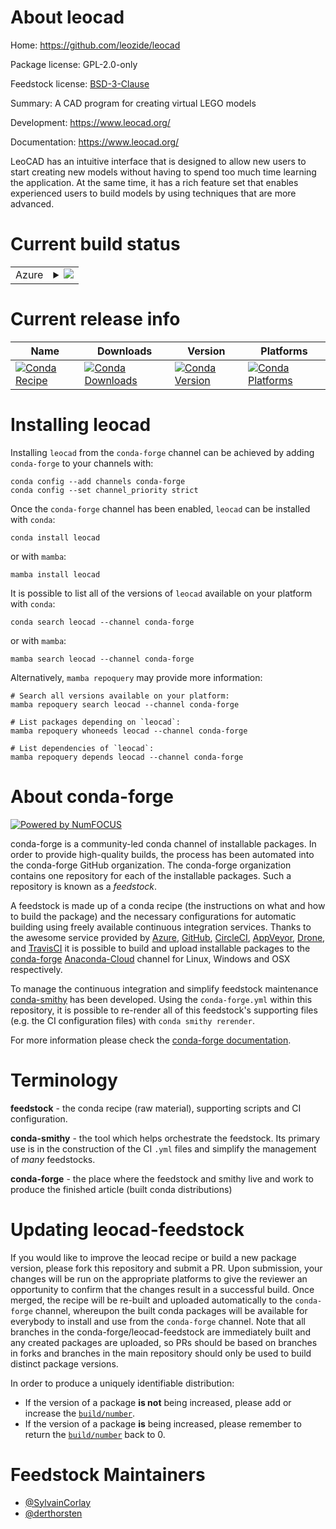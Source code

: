About leocad
============

Home: https://github.com/leozide/leocad

Package license: GPL-2.0-only

Feedstock license: [BSD-3-Clause](https://github.com/conda-forge/leocad-feedstock/blob/main/LICENSE.txt)

Summary: A CAD program for creating virtual LEGO models

Development: https://www.leocad.org/

Documentation: https://www.leocad.org/

LeoCAD has an intuitive interface that is designed to allow
new users to start creating new models without having to spend
too much time learning the application.
At the same time, it has a rich feature set that
enables experienced users to build models by using
techniques that are more advanced.


Current build status
====================


<table>
    
  <tr>
    <td>Azure</td>
    <td>
      <details>
        <summary>
          <a href="https://dev.azure.com/conda-forge/feedstock-builds/_build/latest?definitionId=18696&branchName=main">
            <img src="https://dev.azure.com/conda-forge/feedstock-builds/_apis/build/status/leocad-feedstock?branchName=main">
          </a>
        </summary>
        <table>
          <thead><tr><th>Variant</th><th>Status</th></tr></thead>
          <tbody><tr>
              <td>linux_64</td>
              <td>
                <a href="https://dev.azure.com/conda-forge/feedstock-builds/_build/latest?definitionId=18696&branchName=main">
                  <img src="https://dev.azure.com/conda-forge/feedstock-builds/_apis/build/status/leocad-feedstock?branchName=main&jobName=linux&configuration=linux%20linux_64_" alt="variant">
                </a>
              </td>
            </tr><tr>
              <td>osx_64</td>
              <td>
                <a href="https://dev.azure.com/conda-forge/feedstock-builds/_build/latest?definitionId=18696&branchName=main">
                  <img src="https://dev.azure.com/conda-forge/feedstock-builds/_apis/build/status/leocad-feedstock?branchName=main&jobName=osx&configuration=osx%20osx_64_" alt="variant">
                </a>
              </td>
            </tr>
          </tbody>
        </table>
      </details>
    </td>
  </tr>
</table>

Current release info
====================

| Name | Downloads | Version | Platforms |
| --- | --- | --- | --- |
| [![Conda Recipe](https://img.shields.io/badge/recipe-leocad-green.svg)](https://anaconda.org/conda-forge/leocad) | [![Conda Downloads](https://img.shields.io/conda/dn/conda-forge/leocad.svg)](https://anaconda.org/conda-forge/leocad) | [![Conda Version](https://img.shields.io/conda/vn/conda-forge/leocad.svg)](https://anaconda.org/conda-forge/leocad) | [![Conda Platforms](https://img.shields.io/conda/pn/conda-forge/leocad.svg)](https://anaconda.org/conda-forge/leocad) |

Installing leocad
=================

Installing `leocad` from the `conda-forge` channel can be achieved by adding `conda-forge` to your channels with:

```
conda config --add channels conda-forge
conda config --set channel_priority strict
```

Once the `conda-forge` channel has been enabled, `leocad` can be installed with `conda`:

```
conda install leocad
```

or with `mamba`:

```
mamba install leocad
```

It is possible to list all of the versions of `leocad` available on your platform with `conda`:

```
conda search leocad --channel conda-forge
```

or with `mamba`:

```
mamba search leocad --channel conda-forge
```

Alternatively, `mamba repoquery` may provide more information:

```
# Search all versions available on your platform:
mamba repoquery search leocad --channel conda-forge

# List packages depending on `leocad`:
mamba repoquery whoneeds leocad --channel conda-forge

# List dependencies of `leocad`:
mamba repoquery depends leocad --channel conda-forge
```


About conda-forge
=================

[![Powered by
NumFOCUS](https://img.shields.io/badge/powered%20by-NumFOCUS-orange.svg?style=flat&colorA=E1523D&colorB=007D8A)](https://numfocus.org)

conda-forge is a community-led conda channel of installable packages.
In order to provide high-quality builds, the process has been automated into the
conda-forge GitHub organization. The conda-forge organization contains one repository
for each of the installable packages. Such a repository is known as a *feedstock*.

A feedstock is made up of a conda recipe (the instructions on what and how to build
the package) and the necessary configurations for automatic building using freely
available continuous integration services. Thanks to the awesome service provided by
[Azure](https://azure.microsoft.com/en-us/services/devops/), [GitHub](https://github.com/),
[CircleCI](https://circleci.com/), [AppVeyor](https://www.appveyor.com/),
[Drone](https://cloud.drone.io/welcome), and [TravisCI](https://travis-ci.com/)
it is possible to build and upload installable packages to the
[conda-forge](https://anaconda.org/conda-forge) [Anaconda-Cloud](https://anaconda.org/)
channel for Linux, Windows and OSX respectively.

To manage the continuous integration and simplify feedstock maintenance
[conda-smithy](https://github.com/conda-forge/conda-smithy) has been developed.
Using the ``conda-forge.yml`` within this repository, it is possible to re-render all of
this feedstock's supporting files (e.g. the CI configuration files) with ``conda smithy rerender``.

For more information please check the [conda-forge documentation](https://conda-forge.org/docs/).

Terminology
===========

**feedstock** - the conda recipe (raw material), supporting scripts and CI configuration.

**conda-smithy** - the tool which helps orchestrate the feedstock.
                   Its primary use is in the construction of the CI ``.yml`` files
                   and simplify the management of *many* feedstocks.

**conda-forge** - the place where the feedstock and smithy live and work to
                  produce the finished article (built conda distributions)


Updating leocad-feedstock
=========================

If you would like to improve the leocad recipe or build a new
package version, please fork this repository and submit a PR. Upon submission,
your changes will be run on the appropriate platforms to give the reviewer an
opportunity to confirm that the changes result in a successful build. Once
merged, the recipe will be re-built and uploaded automatically to the
`conda-forge` channel, whereupon the built conda packages will be available for
everybody to install and use from the `conda-forge` channel.
Note that all branches in the conda-forge/leocad-feedstock are
immediately built and any created packages are uploaded, so PRs should be based
on branches in forks and branches in the main repository should only be used to
build distinct package versions.

In order to produce a uniquely identifiable distribution:
 * If the version of a package **is not** being increased, please add or increase
   the [``build/number``](https://docs.conda.io/projects/conda-build/en/latest/resources/define-metadata.html#build-number-and-string).
 * If the version of a package **is** being increased, please remember to return
   the [``build/number``](https://docs.conda.io/projects/conda-build/en/latest/resources/define-metadata.html#build-number-and-string)
   back to 0.

Feedstock Maintainers
=====================

* [@SylvainCorlay](https://github.com/SylvainCorlay/)
* [@derthorsten](https://github.com/derthorsten/)

